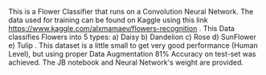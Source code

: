 This is a Flower Classifier that runs on a Convolution Neural Network. The data used for training can be found on Kaggle using this link https://www.kaggle.com/alxmamaev/flowers-recognition . This Data classifies Flowers into 5 types: a) Daisy b) Dandelion c) Rose d) SunFlower e) Tulip . This dataset is a little small to get very good performance (Human Level), but using proper Data Augmentation 81% Accuracy on test-set was achieved. The JB notebook and Neural Network's weight are provided.
